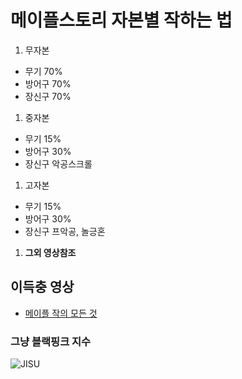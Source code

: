 # 메이플스토리 자본별 작하는 법
 1. 무자본
 - 무기 70%
 - 방어구 70%
 - 장신구 70%
 1. 중자본
 - 무기 15%
 - 방어구 30%
 - 장신구 악공스크롤
 1. 고자본
 - 무기 15%
 - 방어구 30%
 - 장신구 프악공, 놀긍혼
 1. **그외 영상참조**
## 이득충 영상
 - [메이플 작의 모든 것](https://www.youtube.com/watch?v=nprW-Oy54ew&t=736s)
### 그냥 블랙핑크 지수
 ![JISU](https://postfiles.pstatic.net/MjAyMDA4MTdfMjE3/MDAxNTk3NjI3OTA0ODc3.p9AwXJzKH_L0NP2cm137GGd6QK30KnAwaENN_BTqnfYg.Zl-KGLqCZ7PFaBldR9TYM6L2Y6TfA5Wmxasiy0ySJSYg.JPEG.chichoobaby/http3A2F2Fxkxqjlzvieat874751.gcdn.ntruss.com2F22F20202F99a92F299a95485c59cc1e7b75f5b106caee518162deb6fab59e9178e9c14fe22fd1136_o_st.jpg?type=w966 "블랙핑크지수")